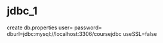 # jdbc_1

create db.properties
user=
password=
dburl=jdbc:mysql://localhost:3306/coursejdbc
useSSL=false